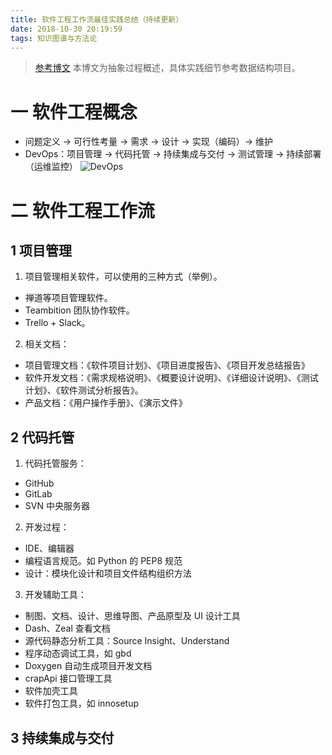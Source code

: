 ```yaml
---
title: 软件工程工作流最佳实践总结（持续更新）
date: 2018-10-30 20:19:59
tags: 知识图谱与方法论
---
```

> [参考博文](https://blog.csdn.net/liumiaocn/article/details/77869653)
> 本博文为抽象过程概述，具体实践细节参考数据结构项目。

# 一 软件工程概念
- 问题定义 -> 可行性考量 -> 需求 -> 设计 -> 实现（编码）-> 维护
- DevOps：项目管理 -> 代码托管 -> 持续集成与交付 -> 测试管理 -> 持续部署（运维监控）
![DevOps](图1.PNG)

# 二 软件工程工作流
## 1 项目管理
1. 项目管理相关软件，可以使用的三种方式（举例）。
- 禅道等项目管理软件。
- Teambition 团队协作软件。
- Trello + Slack。

2. 相关文档：
- 项目管理文档：《软件项目计划》、《项目进度报告》、《项目开发总结报告》
- 软件开发文档：《需求规格说明》、《概要设计说明》、《详细设计说明》、《测试计划》、《软件测试分析报告》。
- 产品文档：《用户操作手册》、《演示文件》

## 2 代码托管
1. 代码托管服务：
- GitHub
- GitLab
- SVN 中央服务器

2. 开发过程：
- IDE、编辑器
- 编程语言规范。如 Python 的 PEP8 规范
- 设计：模块化设计和项目文件结构组织方法

3. 开发辅助工具：
- 制图、文档、设计、思维导图、产品原型及 UI 设计工具
- Dash、Zeal 查看文档
- 源代码静态分析工具：Source Insight、Understand
- 程序动态调试工具，如 gbd
- Doxygen 自动生成项目开发文档
- crapApi 接口管理工具
- 软件加壳工具
- 软件打包工具，如 innosetup

## 3 持续集成与交付